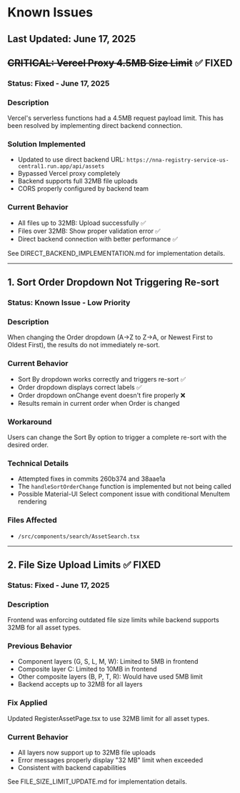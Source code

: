 # Known Issues

## Last Updated: June 17, 2025

## ~~CRITICAL: Vercel Proxy 4.5MB Size Limit~~ ✅ FIXED

### Status: Fixed - June 17, 2025

### Description
Vercel's serverless functions had a 4.5MB request payload limit. This has been resolved by implementing direct backend connection.

### Solution Implemented
- Updated to use direct backend URL: `https://nna-registry-service-us-central1.run.app/api/assets`
- Bypassed Vercel proxy completely
- Backend supports full 32MB file uploads
- CORS properly configured by backend team

### Current Behavior
- All files up to 32MB: Upload successfully ✅
- Files over 32MB: Show proper validation error ✅
- Direct backend connection with better performance ✅

See DIRECT_BACKEND_IMPLEMENTATION.md for implementation details.

---

## 1. Sort Order Dropdown Not Triggering Re-sort

### Status: Known Issue - Low Priority

### Description
When changing the Order dropdown (A→Z to Z→A, or Newest First to Oldest First), the results do not immediately re-sort.

### Current Behavior
- Sort By dropdown works correctly and triggers re-sort ✅
- Order dropdown displays correct labels ✅
- Order dropdown onChange event doesn't fire properly ❌
- Results remain in current order when Order is changed

### Workaround
Users can change the Sort By option to trigger a complete re-sort with the desired order.

### Technical Details
- Attempted fixes in commits 260b374 and 38aae1a
- The `handleSortOrderChange` function is implemented but not being called
- Possible Material-UI Select component issue with conditional MenuItem rendering

### Files Affected
- `/src/components/search/AssetSearch.tsx`

---

## 2. File Size Upload Limits ✅ FIXED

### Status: Fixed - June 17, 2025

### Description
Frontend was enforcing outdated file size limits while backend supports 32MB for all asset types.

### Previous Behavior
- Component layers (G, S, L, M, W): Limited to 5MB in frontend
- Composite layer C: Limited to 10MB in frontend
- Other composite layers (B, P, T, R): Would have used 5MB limit
- Backend accepts up to 32MB for all layers

### Fix Applied
Updated RegisterAssetPage.tsx to use 32MB limit for all asset types.

### Current Behavior
- All layers now support up to 32MB file uploads
- Error messages properly display "32 MB" limit when exceeded
- Consistent with backend capabilities

See FILE_SIZE_LIMIT_UPDATE.md for implementation details.